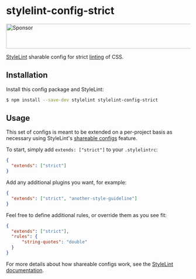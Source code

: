 # stylelint-config-strict

<a target='_blank' rel='nofollow' href='https://app.codesponsor.io/link/ygkcNhfZ9nTDeVM6P8LSGn1C/keithamus/stylelint-config-strict'>  <img alt='Sponsor' width='888' height='68' src='https://app.codesponsor.io/embed/ygkcNhfZ9nTDeVM6P8LSGn1C/keithamus/stylelint-config-strict.svg' /></a>

[StyleLint][] sharable config for strict [linting](https://en.wikipedia.org/wiki/Lint_(software)) of CSS.

## Installation

Install this config package and StyleLint:

```bash
$ npm install --save-dev stylelint stylelint-config-strict
```

## Usage

This set of configs is meant to be extended on a per-project basis as necessary
using StyleLint's [shareable configs][] feature.

To start, simply add `extends: ["strict"]` to your `.stylelintrc`:

```json
{
  "extends": ["strict"]
}
```

Add any additional plugins you want, for example:

```json
{
  "extends": ["strict", "another-style-guideline"]
}
```

Feel free to define additional rules, or override them as you see fit:

```json
{
  "extends": ["strict"],
  "rules": {
      "string-quotes": "double"
  }
}
```

For more details about how shareable configs work, see the [StyleLint documentation][shareable configs].

[StyleLint]: https://github.com/stylelint/stylelint
[shareable configs]: http://StyleLint.org/docs/developer-guide/shareable-configs
